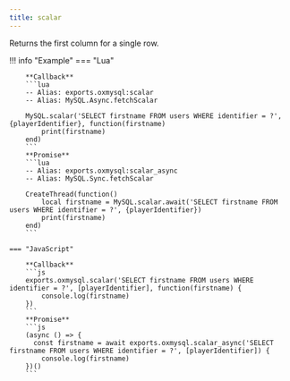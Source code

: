 ```yaml
---
title: scalar
---
```

Returns the first column for a single row.

!!! info "Example"
	=== "Lua"

		**Callback**
		```lua
		-- Alias: exports.oxmysql:scalar
		-- Alias: MySQL.Async.fetchScalar

		MySQL.scalar('SELECT firstname FROM users WHERE identifier = ?', {playerIdentifier}, function(firstname)
			print(firstname)
		end)
		```
		**Promise**
		```lua
		-- Alias: exports.oxmysql:scalar_async
		-- Alias: MySQL.Sync.fetchScalar

		CreateThread(function()
			local firstname = MySQL.scalar.await('SELECT firstname FROM users WHERE identifier = ?', {playerIdentifier})
			print(firstname)
		end)
		```

	=== "JavaScript"

		**Callback**
		```js
		exports.oxmysql.scalar('SELECT firstname FROM users WHERE identifier = ?', [playerIdentifier], function(firstname) {
		    console.log(firstname)
		})
		```
		**Promise**
		```js
		(async () => {
		  const firstname = await exports.oxmysql.scalar_async('SELECT firstname FROM users WHERE identifier = ?', [playerIdentifier]) {
		    console.log(firstname)
		})()
		```